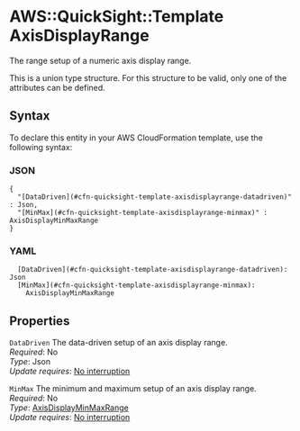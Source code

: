 # AWS::QuickSight::Template AxisDisplayRange<a name="aws-properties-quicksight-template-axisdisplayrange"></a>

The range setup of a numeric axis display range\.

This is a union type structure\. For this structure to be valid, only one of the attributes can be defined\.

## Syntax<a name="aws-properties-quicksight-template-axisdisplayrange-syntax"></a>

To declare this entity in your AWS CloudFormation template, use the following syntax:

### JSON<a name="aws-properties-quicksight-template-axisdisplayrange-syntax.json"></a>

```
{
  "[DataDriven](#cfn-quicksight-template-axisdisplayrange-datadriven)" : Json,
  "[MinMax](#cfn-quicksight-template-axisdisplayrange-minmax)" : AxisDisplayMinMaxRange
}
```

### YAML<a name="aws-properties-quicksight-template-axisdisplayrange-syntax.yaml"></a>

```
  [DataDriven](#cfn-quicksight-template-axisdisplayrange-datadriven): Json
  [MinMax](#cfn-quicksight-template-axisdisplayrange-minmax): 
    AxisDisplayMinMaxRange
```

## Properties<a name="aws-properties-quicksight-template-axisdisplayrange-properties"></a>

`DataDriven`  <a name="cfn-quicksight-template-axisdisplayrange-datadriven"></a>
The data\-driven setup of an axis display range\.  
*Required*: No  
*Type*: Json  
*Update requires*: [No interruption](https://docs.aws.amazon.com/AWSCloudFormation/latest/UserGuide/using-cfn-updating-stacks-update-behaviors.html#update-no-interrupt)

`MinMax`  <a name="cfn-quicksight-template-axisdisplayrange-minmax"></a>
The minimum and maximum setup of an axis display range\.  
*Required*: No  
*Type*: [AxisDisplayMinMaxRange](aws-properties-quicksight-template-axisdisplayminmaxrange.md)  
*Update requires*: [No interruption](https://docs.aws.amazon.com/AWSCloudFormation/latest/UserGuide/using-cfn-updating-stacks-update-behaviors.html#update-no-interrupt)